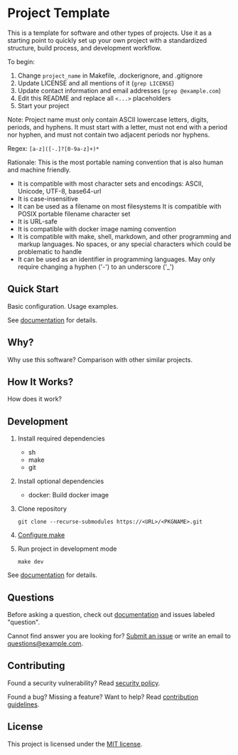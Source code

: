 Project Template
================

This is a template for software and other types of projects.
Use it as a starting point to quickly set up your own project with
a standardized structure, build process, and development workflow.

To begin:

1. Change `project_name` in Makefile, .dockerignore, and .gitignore
2. Update LICENSE and all mentions of it (`grep LICENSE`)
3. Update contact information and email addresses (`grep @example.com`)
4. Edit this README and replace all `<...>` placeholders
5. Start your project

Note: Project name must only contain ASCII lowercase letters, digits,
periods, and hyphens.  It must start with a letter, must not end with
a period nor hyphen, and must not contain two adjacent periods nor
hyphens.

Regex: `[a-z]([-.]?[0-9a-z]+)*`

Rationale: This is the most portable naming convention that is also
human and machine friendly.

- It is compatible with most character sets and encodings:
  ASCII, Unicode, UTF-8, base64-url
- It is case-insensitive
- It can be used as a filename on most filesystems
  It is compatible with POSIX portable filename character set
- It is URL-safe
- It is compatible with docker image naming convention
- It is compatible with make, shell, markdown, and other programming
  and markup languages.  No spaces, or any special characters which
  could be problematic to handle
- It can be used as an identifier in programming languages.
  May only require changing a hyphen ('-') to an underscore ('\_')


Quick Start
-----------

Basic configuration.  Usage examples.

See [documentation](docs/index.md) for details.


Why?
----

Why use this software?  Comparison with other similar projects.


How It Works?
-------------

How does it work?


Development
-----------

1. Install required dependencies

   - sh
   - make
   - git

2. Install optional dependencies

   - docker: Build docker image

3. Clone repository

       git clone --recurse-submodules https://<URL>/<PKGNAME>.git

4. [Configure make](docs/make.md#configuration)

5. Run project in development mode

       make dev

See [documentation](docs/index.md#development) for details.


Questions
---------

Before asking a question, check out [documentation](docs/index.md)
and issues labeled "question".

Cannot find answer you are looking for?
[Submit an issue](docs/CONTRIBUTING.md#issues) or write an email to
<questions@example.com>.


Contributing
------------

Found a security vulnerability?
Read [security policy](docs/SECURITY.md).

Found a bug?  Missing a feature?  Want to help?
Read [contribution guidelines](docs/CONTRIBUTING.md).


License
-------

This project is licensed under the [MIT license](LICENSE).
